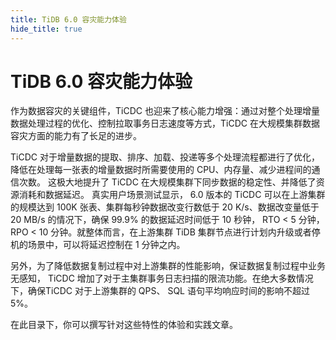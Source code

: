 ```yaml
---
title: TiDB 6.0 容灾能力体验
hide_title: true
---
```


# TiDB 6.0 容灾能力体验

作为数据容灾的关键组件，TiCDC 也迎来了核心能力增强：通过对整个处理增量数据处理过程的优化、控制拉取事务日志速度等方式，TiCDC 在大规模集群数据容灾方面的能力有了长足的进步。

TiCDC 对于增量数据的提取、排序、加载、投递等多个处理流程都进行了优化，降低在处理每一张表的增量数据时所需要使用的 CPU、内存量、减少进程间的通信次数。 这极大地提升了 TiCDC 在大规模集群下同步数据的稳定性、并降低了资源消耗和数据延迟。 真实用户场景测试显示， 6.0 版本的 TiCDC 可以在上游集群的规模达到 100K 张表、集群每秒钟数据改变行数低于 20 K/s、数据改变量低于 20 MB/s 的情况下，确保 99.9% 的数据延迟时间低于 10 秒钟， RTO < 5 分钟，RPO < 10 分钟。就整体而言，在上游集群 TiDB 集群节点进行计划内升级或者停机的场景中，可以将延迟控制在 1 分钟之内。

另外，为了降低数据复制过程中对上游集群的性能影响，保证数据复制过程中业务无感知， TiCDC 增加了对于主集群事务日志扫描的限流功能。在绝大多数情况下，确保TiCDC 对于上游集群的 QPS、 SQL 语句平均响应时间的影响不超过 5%。



在此目录下，你可以撰写针对这些特性的体验和实践文章。
